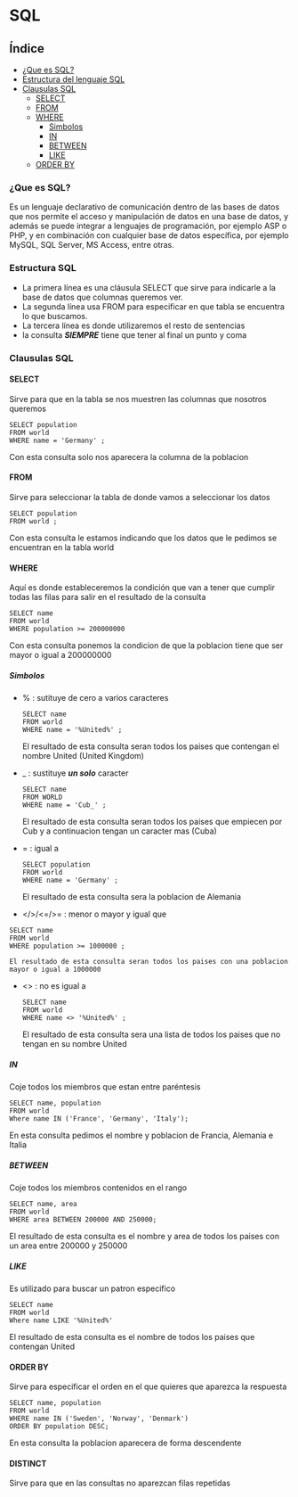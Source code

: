 # SQL
## Índice
* [¿Que es SQL?](#15)
* [Estructura del lenguaje SQL](#18)
* [Clausulas SQL](#24)
  * [SELECT](#25)
  * [FROM](#33)
  * [WHERE](#40)
    * [Simbolos](#49)
    * [IN](#87)
    * [BETWEEN](#96)
    * [LIKE](#105)
  * [ORDER BY](#113)
  
### ¿Que es SQL?
Es un lenguaje declarativo de comunicación dentro de las bases de datos que nos permite el acceso y manipulación de datos en una base de datos, y además se puede integrar a lenguajes de programación, por ejemplo ASP o PHP, y en combinación con cualquier base de datos específica, por ejemplo MySQL, SQL Server, MS Access, entre otras.

### Estructura SQL
* La primera línea es una cláusula SELECT que sirve para indicarle a la base de datos que columnas queremos ver.
* La segunda línea usa FROM para especificar en que tabla se encuentra lo que buscamos.
* La tercera línea es donde utilizaremos el resto de sentencias 
* la consulta **_SIEMPRE_** tiene que tener al final un punto y coma  

### Clausulas SQL
#### SELECT
Sirve para que en la tabla se nos muestren las columnas que nosotros queremos 
  ```
  SELECT population 
  FROM world
  WHERE name = 'Germany' ;
  ```
  Con esta consulta solo nos aparecera la columna de la poblacion 
#### FROM
Sirve para seleccionar la tabla de donde vamos a seleccionar los datos
  ```
  SELECT population
  FROM world ;
  ```
  Con esta consulta le estamos indicando que los datos que le pedimos se encuentran en la tabla world
#### WHERE
Aquí es donde estableceremos la condición que van a tener que cumplir todas las filas para salir en el resultado de la consulta
  ```
  SELECT name 
  FROM world
  WHERE population >= 200000000
  ```
  Con esta consulta ponemos la condicion de que la poblacion tiene que ser mayor o igual a 200000000
  
##### Simbolos
* % : sutituye de cero a varios caracteres
  ```
  SELECT name
  FROM world
  WHERE name = '%United%' ;
  ```
    El resultado de esta consulta seran todos los paises que contengan el nombre United (United Kingdom)
    
* _ : sustituye **_un solo_** caracter 
  ```
  SELECT name 
  FROM WORLD
  WHERE name = 'Cub_' ;
  ```
    El resultado de esta consulta seran todos los paises que empiecen por Cub y a continuacion tengan un caracter mas (Cuba)
* = : igual a 
  ```
  SELECT population
  FROM world
  WHERE name = 'Germany' ;
  ```
    El resultado de esta consulta sera la poblacion de Alemania
 * </>/<=/>= : menor o mayor y igual que 
  ```
  SELECT name
  FROM world
  WHERE population >= 1000000 ;
  ```
    El resultado de esta consulta seran todos los paises con una poblacion mayor o igual a 1000000
* <> : no es igual a 
  ```
  SELECT name
  FROM world
  WHERE name <> '%United%' ;
  ```
    El resultado de esta consulta sera una lista de todos los paises que no tengan en su nombre United
    
##### IN
Coje todos los miembros que estan entre paréntesis 
 ```
 SELECT name, population
 FROM world
 Where name IN ('France', 'Germany', 'Italy');
 ```
 En esta consulta pedimos el nombre y poblacion de Francia, Alemania e Italia
 
##### BETWEEN 
Coje todos los miembros contenidos en el rango 
 ```
 SELECT name, area
 FROM world
 WHERE area BETWEEN 200000 AND 250000;
 ```
 El resultado de esta consulta es el nombre y area de todos los paises con un area entre 200000 y 250000
 
##### LIKE
Es utilizado para buscar un patron especifico
 ```
 SELECT name
 FROM world
 Where name LIKE '%United%'
 ```
 El resultado de esta consulta es el nombre de todos los paises que contengan United
#### ORDER BY
Sirve para especificar el orden en el que quieres que aparezca la respuesta
 ```
 SELECT name, population 
 FROM world
 WHERE name IN ('Sweden', 'Norway', 'Denmark')
 ORDER BY population DESC;
 ```
 En esta consulta la poblacion aparecera de forma descendente
 #### DISTINCT
 Sirve para que en las consultas no aparezcan filas repetidas
  ```
  
  ```

